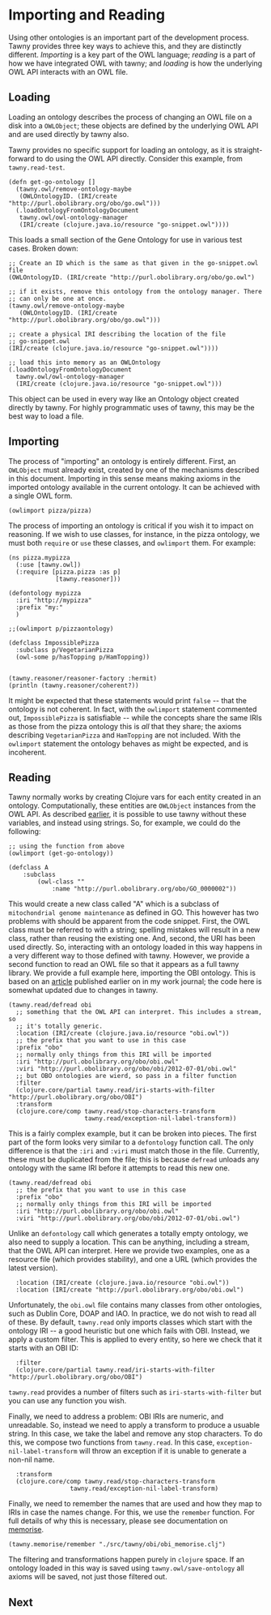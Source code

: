 Importing and Reading
=====================

Using other ontologies is an important part of the development process. Tawny
provides three key ways to achieve this, and they are distinctly different.
*Importing* is a key part of the OWL language; *reading* is a part of how
we have integrated OWL with tawny; and *loading* is how the underlying OWL API
interacts with an OWL file.


## Loading

Loading an ontology describes the process of changing an OWL file on a disk
into a `OWLObject`; these objects are defined by the underlying OWL API and
are used directly by tawny also.

Tawny provides no specific support for loading an ontology, as it is
straight-forward to do using the OWL API directly. Consider this example, from
`tawny.read-test`.

    (defn get-go-ontology []
      (tawny.owl/remove-ontology-maybe
       (OWLOntologyID. (IRI/create "http://purl.obolibrary.org/obo/go.owl")))
      (.loadOntologyFromOntologyDocument
       tawny.owl/owl-ontology-manager
       (IRI/create (clojure.java.io/resource "go-snippet.owl"))))

This loads a small section of the Gene Ontology for use in various test cases.
Broken down:

    ;; Create an ID which is the same as that given in the go-snippet.owl file
    (OWLOntologyID. (IRI/create "http://purl.obolibrary.org/obo/go.owl")

    ;; if it exists, remove this ontology from the ontology manager. There
    ;; can only be one at once.
    (tawny.owl/remove-ontology-maybe
       (OWLOntologyID. (IRI/create "http://purl.obolibrary.org/obo/go.owl")))

    ;; create a physical IRI describing the location of the file
    ;; go-snippet.owl
    (IRI/create (clojure.java.io/resource "go-snippet.owl"))))

    ;; load this into memory as an OWLOntology
    (.loadOntologyFromOntologyDocument
      tawny.owl/owl-ontology-manager
      (IRI/create (clojure.java.io/resource "go-snippet.owl")))

This object can be used in every way like an Ontology object created directly
by tawny. For highly programmatic uses of tawny, this may be the best way to
load a file.

## Importing

The process of "importing" an ontology is entirely different. First, an
`OWLObject` must already exist, created by one of the mechanisms described in
this document. Importing in this sense means making axioms in the imported
ontology available in the current ontology. It can be achieved with a single
OWL form.

    (owlimport pizza/pizza)

The process of importing an ontology is critical if you wish it to impact on
reasoning. If we wish to use classes, for instance, in the pizza ontology, we
must both `require` or `use` these classes, and `owlimport` them. For example:

    (ns pizza.mypizza
      (:use [tawny.owl])
      (:require [pizza.pizza :as p]
                 [tawny.reasoner]))

    (defontology mypizza
      :iri "http://mypizza"
      :prefix "my:"
      )

    ;;(owlimport p/pizzaontology)

    (defclass ImpossiblePizza
      :subclass p/VegetarianPizza
      (owl-some p/hasTopping p/HamTopping))


    (tawny.reasoner/reasoner-factory :hermit)
    (println (tawny.reasoner/coherent?))

It might be expected that these statements would print `false` -- that the
ontology is not coherent. In fact, with the `owlimport` statement commented
out, `ImpossiblePizza` is satisfiable -- while the concepts share the same
IRIs as those from the pizza ontology this is *all* that they share; the
axioms describing `VegetarianPizza` and `HamTopping` are not included. With
the `owlimport` statement the ontology behaves as might be expected, and is
incoherent.


## Reading

Tawny normally works by creating Clojure vars for each entity created in an
ontology. Computationally, these entities are `OWLObject` instances from the
OWL API. As described
[earlier](adding-restrictions.md#tawny-without-variables), it is possible to
use tawny without these variables, and instead using strings. So, for example,
we could do the following:

    ;; using the function from above
    (owlimport (get-go-ontology))

    (defclass A
        :subclass
            (owl-class ""
                :name "http://purl.obolibrary.org/obo/GO_0000002"))

This would create a new class called "A" which is a subclass of `mitochondrial
genome maintenance` as defined in GO. This however has two problems with
should be apparent from the code snippet. First, the OWL class must be
referred to with a string; spelling mistakes will result in a new class,
rather than reusing the existing one. And, second, the URI has been
used directly. So, interacting with an ontology loaded in this way happens in
a very different way to those defined with tawny. However, we provide a second
function to read an OWL file so that it appears as a full tawny library. We
provide a full example here, importing the OBI ontology. This is based on an
[article](http://www.russet.org.uk/blog/2316) published earlier on in my work
journal; the code here is somewhat updated due to changes in tawny.

    (tawny.read/defread obi
      ;; something that the OWL API can interpret. This includes a stream, so
      ;; it's totally generic.
      :location (IRI/create (clojure.java.io/resource "obi.owl"))
      ;; the prefix that you want to use in this case
      :prefix "obo"
      ;; normally only things from this IRI will be imported
      :iri "http://purl.obolibrary.org/obo/obi.owl"
      :viri "http://purl.obolibrary.org/obo/obi/2012-07-01/obi.owl"
      ;; but OBO ontologies are wierd, so pass in a filter function
      :filter
      (clojure.core/partial tawny.read/iri-starts-with-filter "http://purl.obolibrary.org/obo/OBI")
      :transform
      (clojure.core/comp tawny.read/stop-characters-transform
                         tawny.read/exception-nil-label-transform))


This is a fairly complex example, but it can be broken into pieces. The first
part of the form looks very similar to a `defontology` function call. The only
difference is that the `:iri` and `:viri` must match those in the file.
Currently, these must be duplicated from the file; this is because `defread`
unloads any ontology with the same IRI before it attempts to read this new one.

    (tawny.read/defread obi
      ;; the prefix that you want to use in this case
      :prefix "obo"
      ;; normally only things from this IRI will be imported
      :iri "http://purl.obolibrary.org/obo/obi.owl"
      :viri "http://purl.obolibrary.org/obo/obi/2012-07-01/obi.owl")

Unlike an `defontology` call which generates a totally empty ontology, we also
need to supply a location. This can be anything, including a stream, that the
OWL API can interpret. Here we provide two examples, one as a resource file
(which provides stability), and one a URL (which provides the latest version).

      :location (IRI/create (clojure.java.io/resource "obi.owl"))
      :location (IRI/create "http://purl.obolibrary.org/obo/obi.owl")

Unfortunately, the `obi.owl` file contains many classes from other ontologies,
such as Dublin Core, DOAP and IAO. In practice, we do not wish to read all of
these. By default, `tawny.read` only imports classes which start with the
ontology IRI -- a good heuristic but one which fails with OBI. Instead, we
apply a custom filter. This is applied to every entity, so here we check that
it starts with an OBI ID:

      :filter
      (clojure.core/partial tawny.read/iri-starts-with-filter "http://purl.obolibrary.org/obo/OBI")

`tawny.read` provides a number of filters such as `iri-starts-with-filter` but
you can use any function you wish.

Finally, we need to address a problem: OBI IRIs are numeric, and unreadable.
So, instead we need to apply a transform to produce a usuable string. In this
case, we take the label and remove any stop characters. To do this, we compose
two functions from `tawny.read`. In this case, `exception-nil-label-transform`
will throw an exception if it is unable to generate a non-nil name.

      :transform
      (clojure.core/comp tawny.read/stop-characters-transform
                     tawny.read/exception-nil-label-transform)



Finally, we need to remember the names that are used and how they map to IRIs
in case the names change. For this, we use the `remember` function. For full
details of why this is necessary, please see documentation on
[memorise](memorise).

    (tawny.memorise/remember "./src/tawny/obi/obi_memorise.clj")

The filtering and transformations happen purely in `clojure` space. If an
ontology loaded in this way is saved using `tawny.owl/save-ontology` all
axioms will be saved, not just those filtered out.

## Next

